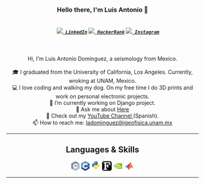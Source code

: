 <h3 align="center">Hello there, I'm Luis Antonio 👋</h3>
<h5 align="center">
  <code>
    <a href="https://www.linkedin.com/in/osmandurdag/" title="LinkedIn"><img width="22" src="https://github.com/zumrudu-anka/zumrudu-anka/blob/master/images/linkedin.svg"> LinkedIn</a></code>
  <code><a href="https://www.hackerrank.com/zumrudu_anka" title="HackerRank Profile"><img width="22" src="https://github.com/zumrudu-anka/zumrudu-anka/blob/master/images/hackerrank.png"> HackerRank</a></code>
  <code><a href="https://www.instagram.com/osman__durdag/" title="Instagram Profile"><img width="22" src="https://github.com/zumrudu-anka/zumrudu-anka/blob/master/images/instagram.svg"> Instagram</a></code>
</h5>
<br>
<p align="center">
  Hi, I'm Luis Antonio Domínguez, a seismology from Mexico. 
  <br>
  <br>
  🎓 I graduated from the University of California, Los Angeles. Currently, wroking at UNAM, Mexico. 
  <br>
  💻 I love coding and walking my dog. On my free time I do 3D prints and work on personal electronic projects.  
  <br>
  🔬 I’m currently working on Django project. 
  <br>
  💬 Ask me about <a href="https://github.com/ladominguez/ladominguez/issues" title="Issues">Here</a>
  <br>
  🎦 Check out my <a href="https://www.youtube.com/@geofisica_aplicada"> YouTube Channel </a> (Spanish).
  <br>
  📫 How to reach me: <a href="mailto: ladominguez@igeofisica.unam.mx">ladominguez@igeofisica.unam.mx</a>
</p>

<hr>

<h2 align="center">Languages & Skills </h2>

<p align="center">
  <code><img title="C" height="25" src="./images/c.svg"></code>
  <code><img title="C++" height="25" src="./images/cpp.svg"></code>
  <code><img title="Python" height="25" src="./images/python.svg"></code>
  <code><img title="Fortran" height="25" src="./images/fortran.svg"></code>
  <code><img title="CUDA" height="25" src="./images/cuda.svg"></code>
  <code><img title="Matlab" height="25" src="./images/matlab.svg"></code>

</p>

<hr>

